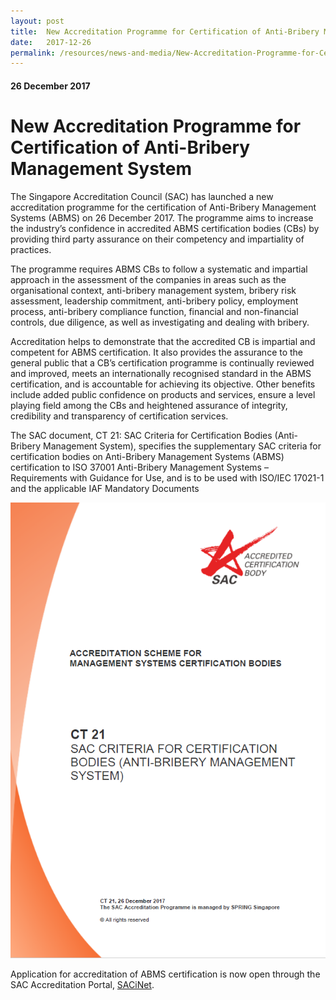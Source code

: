 ```yaml
---
layout: post
title:  New Accreditation Programme for Certification of Anti-Bribery Management System
date:   2017-12-26
permalink: /resources/news-and-media/New-Accreditation-Programme-for-Certification-of-Anti-Bribery-Management-System
---
```

#### 26 December 2017
# **New Accreditation Programme for Certification of Anti-Bribery Management System**

The Singapore Accreditation Council (SAC) has launched a new accreditation ​programme for the certification of Anti-Bribery Management Systems (ABMS) on 26 December 2017. The programme aims to increase the industry’s confidence in accredited ABMS certification bodies (CBs) by providing third party assurance on their competency and impartiality of practices.

The programme requires ABMS CBs to follow a systematic and impartial approach in the assessment of the companies in areas such as the organisational context, anti-bribery management system, bribery risk assessment, leadership commitment, anti-bribery policy, employment process, anti-bribery compliance function, financial and non-financial controls, due diligence, as well as investigating and dealing with bribery.

Accreditation helps to demonstrate that the accredited CB is impartial and competent for ABMS certification. It also provides the assurance to the general public that a CB’s certification programme is continually reviewed and improved, meets an internationally recognised standard in the ABMS certification, and is accountable for achieving its objective. Other benefits include added public confidence on products and services, ensure a level playing field among the CBs and heightened assurance of integrity, credibility and transparency of certification services. 

The SAC document, CT 21: SAC Criteria for Certification Bodies (Anti-Bribery Management System), specifies the supplementary SAC criteria for certification bodies on Anti-Bribery Management Systems (ABMS) certification to ISO 37001 Anti-Bribery Management Systems – Requirements with Guidance for Use, and is to be used with ISO/IEC 17021-1 and the applicable IAF Mandatory Documents

<a href="https://www.sac-accreditation.gov.sg/Resources/sac_documents/Pages/Certification_Body_Accreditation.aspx"> ![CT21_cover](/images/CT21_cover.PNG) </a>

Application for accreditation of ABMS certification is now open through the SAC Accreditation Portal, [SACiNet](https://sacinet.enterprisesg.gov.sg/sac/forms/sacinet/sacinet-logon-external.form).
